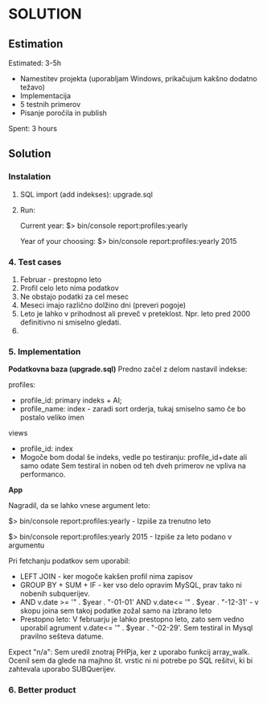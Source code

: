 SOLUTION
========

Estimation
----------
Estimated: 3-5h
  - Namestitev projekta (uporabljam Windows, prikačujum kakšno dodatno težavo)
  - Implementacija  
  - 5 testnih primerov
  - Pisanje poročila in publish
  
Spent: 3 hours


Solution
--------

### Instalation
1. SQL import (add indekses): upgrade.sql

2. Run: 

    Current year: $> bin/console report:profiles:yearly

    Year of your choosing: $> bin/console report:profiles:yearly 2015

### 4. Test cases
 
 1. Februar - prestopno leto
 2. Profil celo leto nima podatkov
 3. Ne obstajo podatki za cel mesec
 4. Meseci imajo različno dolžino dni (preveri pogoje)
 5. Leto je lahko v prihodnost ali preveč v preteklost. Npr. leto pred 2000 definitivno ni smiselno gledati. 
 6. 
 
 
### 5. Implementation
**Podatkovna baza (upgrade.sql)**
Predno začel z delom nastavil indekse:

  profiles: 
   - profile_id: primary indeks + AI;
   - profile_name: index - zaradi sort orderja, tukaj smiselno samo če bo postalo veliko imen
   
  views
   - profile_id: index
   - Mogoče bom dodal še indeks, vedle po testiranju:  profile_id+date ali samo odate
      Sem testiral in noben od teh dveh primerov ne vpliva na performanco. 
 
**App**
  
Nagradil, da se lahko vnese argument leto:

$> bin/console report:profiles:yearly - Izpiše za trenutno leto

$> bin/console report:profiles:yearly 2015 - Izpiše za leto podano v argumentu

Pri fetchanju podatkov sem uporabil:
  - LEFT JOIN - ker mogoče kakšen profil nima zapisov
  - GROUP BY + SUM + IF - ker vso delo opravim MySQL, prav tako ni nobenih subquerijev. 
  - AND v.date >= '" . $year . "-01-01' AND v.date<= '" . $year . "-12-31' - v skopu joina sem takoj podatke zožal samo na izbrano leto
  - Prestopno leto: V februarju je lahko prestopno leto, zato sem vedno uporabil agrument v.date<= '" . $year . "-02-29'. Sem testiral in Mysql pravilno sešteva datume.
  
Expect "n/a": Sem uredil znotraj PHPja, ker z uporabo funkcij array_walk. Ocenil sem da glede na majhno št. vrstic ni ni potrebe po SQL rešitvi, ki bi zahtevala uporabo SUBQuerijev. 
 

### 6. Better product
